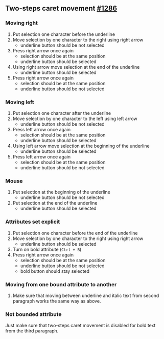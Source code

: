 ## Two-steps caret movement [#1286](https://github.com/ckeditor/ckeditor5-engine/issues/1289)

### Moving right
1. Put selection one character before the underline
2. Move selection by one character to the right using right arrow
	- underline button should be not selected
3. Press right arrow once again
	- selection should be at the same position
	- underline button should be selected
4. Using right arrow move selection at the end of the underline
	- underline button should be selected
5. Press right arrow once again
	- selection should be at the same position
	- underline button should be not selected

### Moving left
1. Put selection one character after the underline
2. Move selection by one character to the left using left arrow
	- underline button should be not selected
3. Press left arrow once again
	- selection should be at the same position
	- underline button should be selected
4. Using left arrow move selection at the beginning of the underline
	- underline button should be selected
5. Press left arrow once again
	- selection should be at the same position
	- underline button should be not selected

### Mouse
1. Put selection at the beginning of the underline
	- underline button should be not selected
2. Put selection at the end of the underline
	- underline button should be  selected

### Attributes set explicit
1. Put selection one character before the end of the underline
2. Move selection by one character to the right using right arrow
	- underline button should be selected
3. Turn on bold attribute (`Ctrl + B`)
3. Press right arrow once again
	- selection should be at the same position
	- underline button should be not selected
	- bold button should stay selected

### Moving from one bound attribute to another
1. Make sure that moving between underline and italic text from second paragraph works the same way as above.

### Not bounded attribute
Just make sure that two-steps caret movement is disabled for bold text from the third paragraph.
